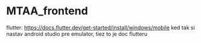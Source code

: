 # MTAA_frontend
flutter: https://docs.flutter.dev/get-started/install/windows/mobile
ked tak si nastav android studio pre emulator, tiez to je doc flutteru
